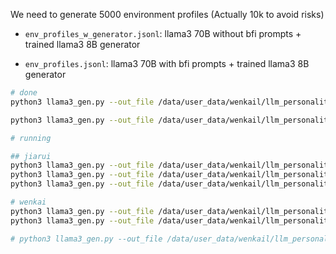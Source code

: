 We need to generate 5000 environment profiles (Actually 10k to avoid risks)


- `env_profiles_w_generator.jsonl`: llama3 70B without bfi prompts + trained llama3 8B generator

- `env_profiles.jsonl`: llama3 70B with bfi prompts + trained llama3 8B generator

```bash
# done
python3 llama3_gen.py --out_file /data/user_data/wenkail/llm_personality/profiles/env_profiles_1_alpha0.jsonl --alpha 0.0 --chunk 1/5

python3 llama3_gen.py --out_file /data/user_data/wenkail/llm_personality/profiles/env_profiles_1_alpha1.jsonl --alpha 1.0 --chunk 1/5

# running

## jiarui
python3 llama3_gen.py --out_file /data/user_data/wenkail/llm_personality/profiles/env_profiles_1.jsonl --alpha 0.5 --chunk 1/5
python3 llama3_gen.py --out_file /data/user_data/wenkail/llm_personality/profiles/env_profiles_2.jsonl --alpha 0.5 --chunk 2/5
python3 llama3_gen.py --out_file /data/user_data/wenkail/llm_personality/profiles/env_profiles_3.jsonl --alpha 0.5 --chunk 3/5

# wenkai
python3 llama3_gen.py --out_file /data/user_data/wenkail/llm_personality/profiles/env_profiles_4.jsonl --alpha 0.5 --chunk 4/5
python3 llama3_gen.py --out_file /data/user_data/wenkail/llm_personality/profiles/env_profiles_5.jsonl --alpha 0.5 --chunk 5/5

# python3 llama3_gen.py --out_file /data/user_data/wenkail/llm_personality/profiles/env_profiles_5.jsonl --alpha 0.5 --chunk 5/5 > llama_3_gen_chunk_5_5.log
```